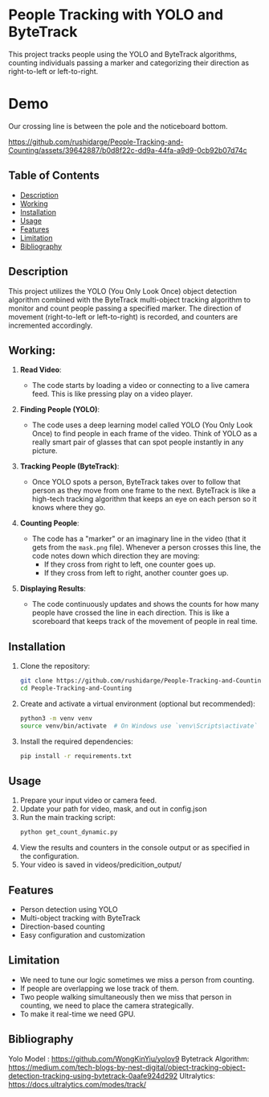 # People Tracking with YOLO and ByteTrack

This project tracks people using the YOLO and ByteTrack algorithms, counting individuals passing a marker and categorizing their direction as right-to-left or left-to-right.

# Demo
Our crossing line is between the pole and the noticeboard bottom.

https://github.com/rushidarge/People-Tracking-and-Counting/assets/39642887/b0d8f22c-dd9a-44fa-a9d9-0cb92b07d74c



## Table of Contents
- [Description](#description)
- [Working](#Working)
- [Installation](#installation)
- [Usage](#usage)
- [Features](#features)
- [Limitation](#Limitation)
- [Bibliography](#Bibliography)

## Description
This project utilizes the YOLO (You Only Look Once) object detection algorithm combined with the ByteTrack multi-object tracking algorithm to monitor and count people passing a specified marker. The direction of movement (right-to-left or left-to-right) is recorded, and counters are incremented accordingly.

## Working:

1. **Read Video**:
    - The code starts by loading a video or connecting to a live camera feed. This is like pressing play on a video player.

2. **Finding People (YOLO)**:
    - The code uses a deep learning model called YOLO (You Only Look Once) to find people in each frame of the video. Think of YOLO as a really smart pair of glasses that can spot people instantly in any picture.

3. **Tracking People (ByteTrack)**:
    - Once YOLO spots a person, ByteTrack takes over to follow that person as they move from one frame to the next. ByteTrack is like a high-tech tracking algorithm that keeps an eye on each person so it knows where they go.

4. **Counting People**:
    - The code has a "marker" or an imaginary line in the video (that it gets from the `mask.png` file). Whenever a person crosses this line, the code notes down which direction they are moving:
        - If they cross from right to left, one counter goes up.
        - If they cross from left to right, another counter goes up.

5. **Displaying Results**:
    - The code continuously updates and shows the counts for how many people have crossed the line in each direction. This is like a scoreboard that keeps track of the movement of people in real time.


## Installation

1. Clone the repository:
    ```bash
    git clone https://github.com/rushidarge/People-Tracking-and-Counting.git
    cd People-Tracking-and-Counting
    ```

2. Create and activate a virtual environment (optional but recommended):
    ```bash
    python3 -m venv venv
    source venv/bin/activate  # On Windows use `venv\Scripts\activate`
    ```

3. Install the required dependencies:
    ```bash
    pip install -r requirements.txt
    ```

## Usage

1. Prepare your input video or camera feed.
2. Update your path for video, mask, and out in config.json
3. Run the main tracking script:
    ```bash
    python get_count_dynamic.py
    ```
4. View the results and counters in the console output or as specified in the configuration.
5. Your video is saved in videos/predicition_output/

## Features
- Person detection using YOLO
- Multi-object tracking with ByteTrack
- Direction-based counting
- Easy configuration and customization

## Limitation
- We need to tune our logic sometimes we miss a person from counting.
- If people are overlapping we lose track of them.
- Two people walking simultaneously then we miss that person in counting, we need to place the camera strategically.
- To make it real-time we need GPU.

## Bibliography
Yolo Model : https://github.com/WongKinYiu/yolov9
Bytetrack Algorithm: https://medium.com/tech-blogs-by-nest-digital/object-tracking-object-detection-tracking-using-bytetrack-0aafe924d292
Ultralytics: https://docs.ultralytics.com/modes/track/

